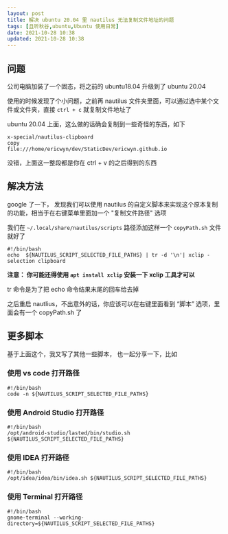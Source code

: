 ```yaml
---
layout: post
title: 解决 ubuntu 20.04 里 nautilus 无法复制文件地址的问题
tags: [且听秋谷,ubuntu,Ubuntu 使用日常]
date: 2021-10-28 10:38
updated: 2021-10-28 10:38
---
```


## 问题

公司电脑加装了一个固态，将之前的 ubuntu18.04 升级到了 ubuntu 20.04

使用的时候发现了个小问题，之前再 nautilus 文件夹里面，可以通过选中某个文件或文件夹，直接 `ctrl + c` 就复制文件地址了

ubuntu 20.04 上面，这么做的话确会复制到一些奇怪的东西，如下

```
x-special/nautilus-clipboard
copy
file:///home/ericwyn/dev/StaticDev/ericwyn.github.io
```

没错，上面这一整段都是你在 ctrl + v 的之后得到的东西

## 解决方法

google 了一下， 发现我们可以使用 nautilus 的自定义脚本来实现这个原本复制的功能，相当于在右键菜单里面加一个 "复制文件路径" 选项

我们在 `~/.local/share/nautilus/scripts` 路径添加这样一个 `copyPath.sh` 文件就好了

```shell
#!/bin/bash
echo  ${NAUTILUS_SCRIPT_SELECTED_FILE_PATHS} | tr -d '\n'| xclip -selection clipboard
```

**注意： 你可能还得使用 `apt install xclip` 安装一下 xclip 工具才可以**

tr 命令是为了把 echo 命令结果末尾的回车给去掉

之后重启 nautlius，不出意外的话，你应该可以在右键里面看到 “脚本” 选项，里面会有一个 copyPath.sh 了

## 更多脚本
基于上面这个，我又写了其他一些脚本， 也一起分享一下，比如

### 使用 vs code 打开路径
```shell
#!/bin/bash
code -n ${NAUTILUS_SCRIPT_SELECTED_FILE_PATHS}
```

### 使用 Android Studio 打开路径
```shell
#!/bin/bash
/opt/android-studio/lasted/bin/studio.sh ${NAUTILUS_SCRIPT_SELECTED_FILE_PATHS}
```

### 使用 IDEA 打开路径

```shell
#!/bin/bash
/opt/idea/idea/bin/idea.sh ${NAUTILUS_SCRIPT_SELECTED_FILE_PATHS}
```

### 使用 Terminal 打开路径
```shell
#!/bin/bash
gnome-terminal --working-directory=${NAUTILUS_SCRIPT_SELECTED_FILE_PATHS}
```